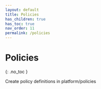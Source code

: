 ```yaml
---
layout: default
title: Policies
has_children: true
has_toc: true
nav_order: 11
permalink: /policies
---
```


# Policies
{: .no_toc }

Create policy definitions in platform/policies